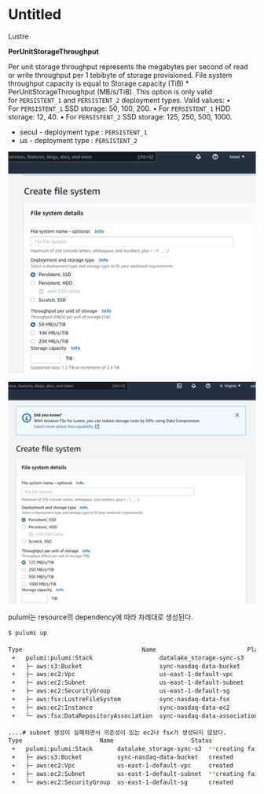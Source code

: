 # Untitled

Lustre

**PerUnitStorageThroughput**

Per unit storage throughput represents the megabytes per second of read or write throughput per 1 tebibyte of storage provisioned. File system throughput capacity is equal to Storage capacity (TiB) * PerUnitStorageThroughput (MB/s/TiB). This option is only valid for `PERSISTENT_1` and `PERSISTENT_2` deployment types.
Valid values:
• For `PERSISTENT_1` SSD storage: 50, 100, 200.
• For `PERSISTENT_1` HDD storage: 12, 40.
• For `PERSISTENT_2` SSD storage: 125, 250, 500, 1000.

- seoul - deployment type : `PERSISTENT_1`
- us - deployment type : `PERSISTENT_2`

![Untitled](Untitled%20af4e38c5d5b8415daffa40b413263060/Untitled.png)

![Untitled](Untitled%20af4e38c5d5b8415daffa40b413263060/Untitled%201.png)

pulumi는 resource의 dependency에 따라 차례대로 생성된다.

```bash
$ pulumi up

Type                                  Name                          Plan       Info
 +   pulumi:pulumi:Stack                   datalake_storage-sync-s3      create     1 message
 +   ├─ aws:s3:Bucket                      sync-nasdaq-data-bucket       create     
 +   ├─ aws:ec2:Vpc                        us-east-1-default-vpc         create     
 +   ├─ aws:ec2:Subnet                     us-east-1-default-subnet      create     
 +   ├─ aws:ec2:SecurityGroup              us-east-1-default-sg          create     
 +   ├─ aws:fsx:LustreFileSystem           sync-nasdaq-data-fsx          create     
 +   ├─ aws:ec2:Instance                   sync-nasdaq-data-ec2          create     
 +   └─ aws:fsx:DataRepositoryAssociation  sync-nasdaq-data-association  create

....# subnet 생성이 실패하면서 의존성이 있는 ec2나 fsx가 생성되지 않았다.
Type                      Name                      Status                  Info
 +   pulumi:pulumi:Stack       datalake_storage-sync-s3  **creating failed**     1 error; 1 message
 +   ├─ aws:s3:Bucket          sync-nasdaq-data-bucket   created                 
 +   ├─ aws:ec2:Vpc            us-east-1-default-vpc     created                 
 +   ├─ aws:ec2:Subnet         us-east-1-default-subnet  **creating failed**     1 error
 +   └─ aws:ec2:SecurityGroup  us-east-1-default-sg      created
```